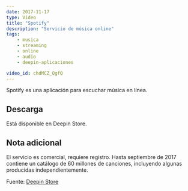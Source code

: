 ```yaml
---
date: 2017-11-17
type: Video
title: "Spotify"
description: "Servicio de música online"
tags:
    - musica
    - streaming
    - online
    - audio
    - deepin-aplicaciones

video_id: chdMCZ_QgfQ
---
```


Spotify es una aplicación para escuchar música en línea.

## Descarga

Está disponible en Deepin Store.

## Nota adicional

El servicio es comercial, requiere registro. Hasta septiembre de 2017 contiene un catálogo de 60 millones de canciones, incluyendo algunas producidas independientemente.

Fuente: [Deepin Store](http://appstore.deepin.org/app/spotify-client)

